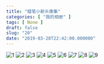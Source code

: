 ```yaml
---
title: "蜡笔小新头像集"
categories: [ "我的相册" ]
tags: [ None ]
draft: false
slug: "20"
date: "2019-03-28T22:42:00.000000"
---
```


<img src="images/1498427510.jpg" alt="1">
<img src="images/4290225155.jpg" alt="2">
<img src="images/653203305.jpg" alt="3">
<img src="images/781114375.jpg" alt="4">
<img src="images/1825916154.jpg" alt="5">
<img src="images/3222163587.jpg" alt="6">
<img src="images/4026576385.jpg" alt="7">
<img src="images/3520044864.jpg" alt="8">
<img src="images/4220580424.jpg" alt="9">
